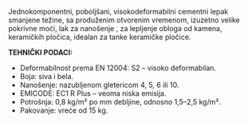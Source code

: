 Jednokomponentni, poboljšani, visokodeformabilni cementni lepak smanjene težine, sa produženim otvorenim vremenom, izuzetno velike pokrivne moći, lak za nanošenje , za lepljenje obloga od kamena, keramičkih pločica, idealan za tanke keramičke pločice.

**TEHNIČKI PODACI:**
- Deformabilnost prema EN 12004: S2 – visoko deformabilan.
- Boja: siva i bela.
- Nanošenje: nazubljenom gletericom 4, 5, 6 ili 10.
- EMICODE: EC1 R Plus – veoma niska emisija.
- Potrošnja: 0,8 kg/m² po mm debljine, odnosno 1,5–2,5 kg/m².
- Pakovanje: vreće od 15 kg.